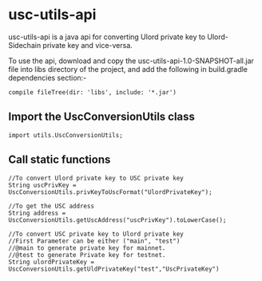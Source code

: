 # usc-utils-api

usc-utils-api is a java api for converting Ulord private key to Ulord-Sidechain private key and vice-versa.

To use the api, download and copy the usc-utils-api-1.0-SNAPSHOT-all.jar file into libs directory of the project, 
and add the following in build.gradle dependencies section:-
```
compile fileTree(dir: 'libs', include: '*.jar')
```

## Import the UscConversionUtils class  
```
import utils.UscConversionUtils;
```

## Call static functions  
```
//To convert Ulord private key to USC private key  
String uscPrivKey = UscConversionUtils.privKeyToUscFormat("UlordPrivateKey");  

//To get the USC address  
String address = UscConversionUtils.getUscAddress("uscPrivKey").toLowerCase();

//To convert USC private key to Ulord private key  
//First Parameter can be either ("main", "test")  
//@main to generate private key for mainnet.  
//@test to generate Private key for testnet.  
String ulordPrivateKey = UscConversionUtils.getUldPrivateKey("test","UscPrivateKey")
```
